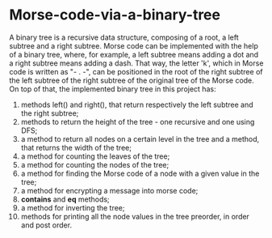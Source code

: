 # Morse-code-via-a-binary-tree
A binary tree is a recursive data structure, composing of a root, a left subtree and a right subtree. Morse code can be implemented with the help of a binary tree, where, for example,
a left subtree means adding a dot and a right subtree means adding a dash. That way, the letter 'k', which in Morse code is written as "- . -", can be positioned in the root of the right subtree
of the left subtree of the right subtree of the original tree of the Morse code. On top of that, the implemented binary tree in this project has:
1) methods left() and right(), that return respectively the left subtree and the right subtree;
2) methods to return the height of the tree - one recursive and one using DFS;
3) a method to return all nodes on a certain level in the tree and a method, that returns the width of the tree;
4) a method for counting the leaves of the tree;
5) a method for counting the nodes of the tree;
6) a method for finding the Morse code of a node with a given value in the tree;
7) a method for encrypting a message into morse code;
8) __contains__ and __eq__ methods;
9) a method for inverting the tree;
10) methods for printing all the node values in the tree preorder, in order and post order.
